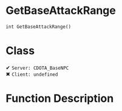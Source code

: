 # GetBaseAttackRange
```
int GetBaseAttackRange()
```
# Class
✔ `Server: CDOTA_BaseNPC`  
✖ `Client: undefined`  

# Function Description

